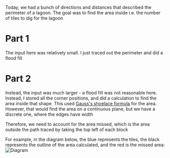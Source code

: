 Today, we had a bunch of directions and distances that described the perimeter of a lagoon. The goal was to find the area inside i.e. the number of tiles to dig for the lagoon

# Part 1
The input here was relatively small. I just traced out the perimeter and did a flood fill

# Part 2
Instead, the input was much larger - a flood fill was not reasonable here. Instead, I stored all the corner positions, and did a calculation to find the area inside that shape. This used [Gauss's shoelace formula](https://en.m.wikipedia.org/wiki/Shoelace_formula) for the area. However, that would find the area on a continuous plane, but we have a discrete one, where the edges have width

Therefore, we need to account for the area missed, which is the area outside the path traced by taking the top left of each block

For example, in the diagram below, the blue represents the tiles, the black represents the outline of the area calculated, and the red is the missed area:
![Diagram]("diagram.png")
